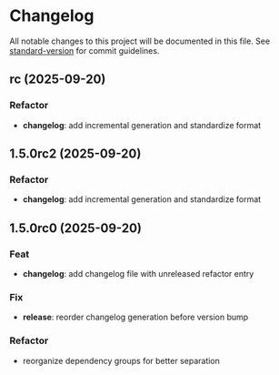 # Changelog

All notable changes to this project will be documented in this file. See [standard-version](https://github.com/conventional-changelog/standard-version) for commit guidelines.

## rc (2025-09-20)

### Refactor

- **changelog**: add incremental generation and standardize format

## 1.5.0rc2 (2025-09-20)

### Refactor

- **changelog**: add incremental generation and standardize format

## 1.5.0rc0 (2025-09-20)

### Feat

- **changelog**: add changelog file with unreleased refactor entry

### Fix

- **release**: reorder changelog generation before version bump

### Refactor

- reorganize dependency groups for better separation
